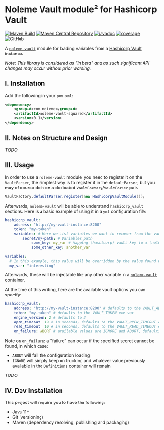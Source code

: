 # Noleme Vault module² for Hashicorp Vault

[![Maven Build](https://github.com/noleme/noleme-vault-squared/actions/workflows/maven-build.yml/badge.svg?branch=master)](https://github.com/noleme/noleme-vault-squared/actions/workflows/maven-build.yml)
[![Maven Central Repository](https://maven-badges.herokuapp.com/maven-central/com.noleme/noleme-vault-squared/badge.svg)](https://maven-badges.herokuapp.com/maven-central/com.noleme/noleme-vault-squared)
[![javadoc](https://javadoc.io/badge2/com.noleme/noleme-vault-squared/javadoc.svg)](https://javadoc.io/doc/com.noleme/noleme-vault-squared)
[![coverage](https://codecov.io/gh/noleme/noleme-vault-squared/branch/master/graph/badge.svg?token=R4U1JM1K85)](https://codecov.io/gh/noleme/noleme-vault-squared)
![GitHub](https://img.shields.io/github/license/noleme/noleme-vault-squared)

A [`noleme-vault`](https://github.com/noleme/noleme-vault) module for loading variables from a [Hashicorp Vault](https://github.com/hashicorp/vault) instance.

_Note: This library is considered as "in beta" and as such significant API changes may occur without prior warning._

## I. Installation

Add the following in your `pom.xml`:

```xml
<dependency>
    <groupId>com.noleme</groupId>
    <artifactId>noleme-vault-squared</artifactId>
    <version>0.1</version>
</dependency>
```

## II. Notes on Structure and Design

_TODO_

## III. Usage

In order to use a `noleme-vault` module, you need to register it on the `VaultParser`, the simplest way is to register it in the `defaultParser`, but you may of course do it on a dedicated `VaultFactory`/`VaultParser` pair.

```java
VaultFactory.defaultParser.register(new HashicorpVaultModule());
```

Afterwards, `noleme-vault` will be able to understand `hashicorp_vault` sections. Here is a basic example of using it in a `yml` configuration file:

```yaml
hashicorp_vault:
    address: "http://my-vault-instance:8200"
    token: "my-token"
    variables: # Here we list variables we want to recover from the vault and their corresponding (noleme) vault identifier
        secret/my-path: # Variables path
            some_key: my_var # Mapping (hashicorp) vault key to a (noleme) vault id
            some_other_key: another_var

variables:
  # In this example, this value will be overridden by the value found under secret/my-path.some_key in Hashicorp Vault
  my_var: "interesting" 
``` 

Afterwards, these will be injectable like any other variable in a [`noleme-vault`](https://github.com/noleme/noleme-vault) container.

At the time of this writing, here are the available vault options you can specify:

```yaml
hashicorp_vault:
    address: "http://my-vault-instance:8200" # defaults to the VAULT_ADDR env var
    token: "my-token" # defaults to the VAULT_TOKEN env var
    engine_version: 2 # defaults to 2
    open_timeout: 10 # in seconds, defaults to the VAULT_OPEN_TIMEOUT env var
    read_timeout: 10 # in seconds, defaults to the VAULT_READ_TIMEOUT env var
    on_failure: ABORT # available values are IGNORE and ABORT, defaults to ABORT
```

Note on `on_failure`: a "failure" can occur if the specified secret cannot be found, in which case:
* `ABORT` will fail the configuration loading
* `IGNORE` will simply keep on trucking and whatever value previously available in the `Definitions` container will remain

_TODO_

## IV. Dev Installation

This project will require you to have the following:

* Java 11+
* Git (versioning)
* Maven (dependency resolving, publishing and packaging) 


